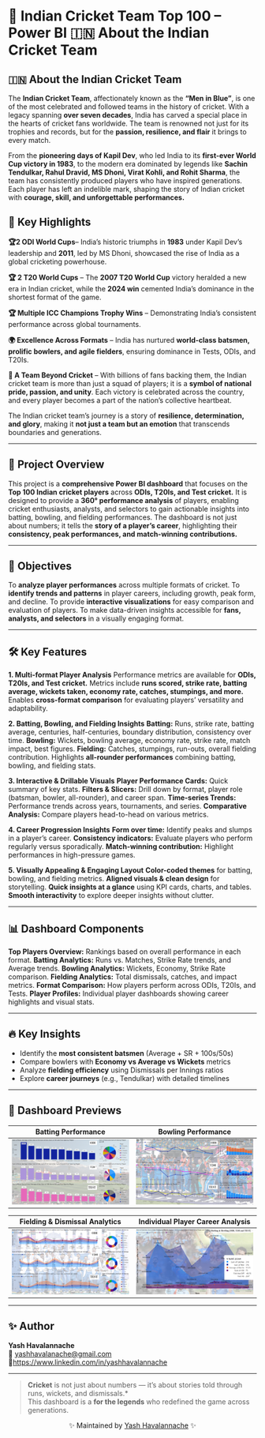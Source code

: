 # 🏏 Indian Cricket Team Top 100 – Power BI 🇮🇳 About the Indian Cricket Team

## 🇮🇳 About the Indian Cricket Team
The **Indian Cricket Team**, affectionately known as the **“Men in Blue”**, is one of the most celebrated and followed teams in the history of cricket. With a legacy spanning **over seven decades**, India has carved a special place in the hearts of cricket fans worldwide. The team is renowned not just for its trophies and records, but for the **passion, resilience, and flair** it brings to every match.

From the **pioneering days of Kapil Dev**, who led India to its **first-ever World Cup victory in 1983**, to the modern era dominated by legends like **Sachin Tendulkar, Rahul Dravid, MS Dhoni, Virat Kohli, and Rohit Sharma**, the team has consistently produced players who have inspired generations. Each player has left an indelible mark, shaping the story of Indian cricket with **courage, skill, and unforgettable performances.**

## 🌟 Key Highlights
 **🏆2 ODI World Cups**– India’s historic triumphs in **1983** under Kapil Dev’s leadership and **2011**, led by MS Dhoni, showcased the rise of India as a global cricketing powerhouse.

**🏆 2 T20 World Cups** – The **2007 T20 World Cup** victory heralded a new era in Indian cricket, while the **2024 win** cemented India’s dominance in the shortest format of the game.

**🏆 Multiple ICC Champions Trophy Wins** – Demonstrating India’s consistent performance across global tournaments.

**🌍 Excellence Across Formats** – India has nurtured **world-class batsmen, prolific bowlers, and agile fielders**, ensuring dominance in Tests, ODIs, and T20Is.

**💙 A Team Beyond Cricket** – With billions of fans backing them, the Indian cricket team is more than just a squad of players; it is a **symbol of national pride, passion, and unity**. Each victory is celebrated across the country, and every player becomes a part of the nation’s collective heartbeat.

The Indian cricket team’s journey is a story of **resilience, determination, and glory**, making it **not just a team but an emotion** that transcends boundaries and generations.

---

## 📖 Project Overview  
This project is a **comprehensive Power BI dashboard** that focuses on the **Top 100 Indian cricket players** across **ODIs, T20Is, and Test cricket.** It is designed to provide a **360° performance analysis** of players, enabling cricket enthusiasts, analysts, and selectors to gain actionable insights into batting, bowling, and fielding performances. The dashboard is not just about numbers; it tells the **story of a player’s career**, highlighting their **consistency, peak performances, and match-winning contributions.**

---
## 🎯 Objectives
To **analyze player performances** across multiple formats of cricket.
To **identify trends and patterns** in player careers, including growth, peak form, and decline.
To provide **interactive visualizations** for easy comparison and evaluation of players.
To make data-driven insights accessible for **fans, analysts, and selectors** in a visually engaging format.

---
## 🛠 Key Features
**1. Multi-format Player Analysis**
Performance metrics are available for **ODIs, T20Is, and Test cricket.**
Metrics include **runs scored, strike rate, batting average, wickets taken, economy rate, catches, stumpings, and more.**
Enables **cross-format comparison** for evaluating players’ versatility and adaptability.

**2. Batting, Bowling, and Fielding Insights**
**Batting:** Runs, strike rate, batting average, centuries, half-centuries, boundary distribution, consistency over time.
**Bowling:** Wickets, bowling average, economy rate, strike rate, match impact, best figures.
**Fielding:** Catches, stumpings, run-outs, overall fielding contribution.
Highlights **all-rounder performances** combining batting, bowling, and fielding stats.

**3. Interactive & Drillable Visuals**
**Player Performance Cards:** Quick summary of key stats.
**Filters & Slicers:** Drill down by format, player role (batsman, bowler, all-rounder), and career span.
**Time-series Trends:** Performance trends across years, tournaments, and series.
**Comparative Analysis:** Compare players head-to-head on various metrics.

**4. Career Progression Insights**
**Form over time:** Identify peaks and slumps in a player’s career.
**Consistency indicators:** Evaluate players who perform regularly versus sporadically.
**Match-winning contribution:** Highlight performances in high-pressure games.

**5. Visually Appealing & Engaging Layout**
**Color-coded themes** for batting, bowling, and fielding metrics.
**Aligned visuals & clean design** for storytelling.
**Quick insights at a glance** using KPI cards, charts, and tables.
**Smooth interactivity** to explore deeper insights without clutter.

---

## 📊 Dashboard Components

**Top Players Overview:** Rankings based on overall performance in each format.
**Batting Analytics:** Runs vs. Matches, Strike Rate trends, and Average trends.
**Bowling Analytics:** Wickets, Economy, Strike Rate comparison.
**Fielding Analytics:** Total dismissals, catches, and impact metrics.
**Format Comparison:** How players perform across ODIs, T20Is, and Tests.
**Player Profiles:** Individual player dashboards showing career highlights and visual stats.


---

## 🔥 Key Insights  
- Identify the **most consistent batsmen** (Average + SR + 100s/50s)  
- Compare bowlers with **Economy vs Average vs Wickets** metrics  
- Analyze **fielding efficiency** using Dismissals per Innings ratios  
- Explore **career journeys** (e.g., Tendulkar) with detailed timelines  

---


## 📸 Dashboard Previews   

| Batting Performance | Bowling Performance |
|----------------------|--------------------------------|
| <img src="images/top 10 batters.png" width="400"/> | <img src="images/top 10_bowlers.png" width="400"/> |

| Fielding & Dismissal Analytics | Individual Player Career Analysis |
|--------------------------------|----------------------------------|
| <img src="images/top 10 fielders.png" width="400"/> | <img src="images/top performers.png" width="400"/> |

---

## ✨ Author  
**Yash Havalannache**  
📧 yashhavalanache@gmail.com 
🔗https://www.linkedin.com/in/yashhavalannache 

---

> **Cricket** is not just about numbers — it’s about stories told through runs, wickets, and dismissals.*  
This dashboard is a **for the legends** who redefined the game across generations.  



<p align="center"> ✨ Maintained by <a href="https://github.com/yashhavalannache">Yash Havalannache</a> ✨ </p> 